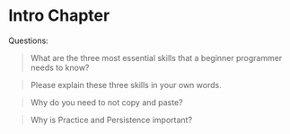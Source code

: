 # Intro Chapter

Questions:

> What are the three most essential skills that a beginner programmer needs to know?




> Please explain these three skills in your own words.




> Why do you need to not copy and paste?




> Why is Practice and Persistence important?
